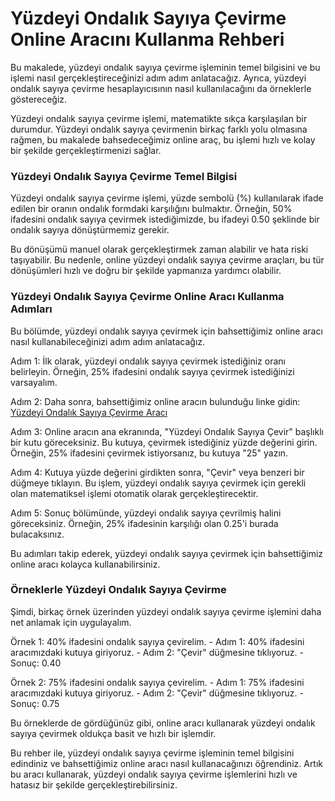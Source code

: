 Yüzdeyi Ondalık Sayıya Çevirme Online Aracını Kullanma Rehberi
==============================================================

Bu makalede, yüzdeyi ondalık sayıya çevirme işleminin temel bilgisini ve bu işlemi nasıl gerçekleştireceğinizi adım adım anlatacağız. Ayrıca, yüzdeyi ondalık sayıya çevirme hesaplayıcısının nasıl kullanılacağını da örneklerle göstereceğiz.

Yüzdeyi ondalık sayıya çevirme işlemi, matematikte sıkça karşılaşılan bir durumdur. Yüzdeyi ondalık sayıya çevirmenin birkaç farklı yolu olmasına rağmen, bu makalede bahsedeceğimiz online araç, bu işlemi hızlı ve kolay bir şekilde gerçekleştirmenizi sağlar.

### Yüzdeyi Ondalık Sayıya Çevirme Temel Bilgisi

Yüzdeyi ondalık sayıya çevirme işlemi, yüzde sembolü (%) kullanılarak ifade edilen bir oranın ondalık formdaki karşılığını bulmaktır. Örneğin, 50% ifadesini ondalık sayıya çevirmek istediğimizde, bu ifadeyi 0.50 şeklinde bir ondalık sayıya dönüştürmemiz gerekir.

Bu dönüşümü manuel olarak gerçekleştirmek zaman alabilir ve hata riski taşıyabilir. Bu nedenle, online yüzdeyi ondalık sayıya çevirme araçları, bu tür dönüşümleri hızlı ve doğru bir şekilde yapmanıza yardımcı olabilir.

### Yüzdeyi Ondalık Sayıya Çevirme Online Aracı Kullanma Adımları

Bu bölümde, yüzdeyi ondalık sayıya çevirmek için bahsettiğimiz online aracı nasıl kullanabileceğinizi adım adım anlatacağız.

Adım 1: İlk olarak, yüzdeyi ondalık sayıya çevirmek istediğiniz oranı belirleyin. Örneğin, 25% ifadesini ondalık sayıya çevirmek istediğinizi varsayalım.

Adım 2: Daha sonra, bahsettiğimiz online aracın bulunduğu linke gidin: [Yüzdeyi Ondalık Sayıya Çevirme Aracı](https://www.onlinecalculatorsfree.com/tr/convert/percent-to-decimal.html)

Adım 3: Online aracın ana ekranında, "Yüzdeyi Ondalık Sayıya Çevir" başlıklı bir kutu göreceksiniz. Bu kutuya, çevirmek istediğiniz yüzde değerini girin. Örneğin, 25% ifadesini çevirmek istiyorsanız, bu kutuya "25" yazın.

Adım 4: Kutuya yüzde değerini girdikten sonra, "Çevir" veya benzeri bir düğmeye tıklayın. Bu işlem, yüzdeyi ondalık sayıya çevirmek için gerekli olan matematiksel işlemi otomatik olarak gerçekleştirecektir.

Adım 5: Sonuç bölümünde, yüzdeyi ondalık sayıya çevrilmiş halini göreceksiniz. Örneğin, 25% ifadesinin karşılığı olan 0.25'i burada bulacaksınız.

Bu adımları takip ederek, yüzdeyi ondalık sayıya çevirmek için bahsettiğimiz online aracı kolayca kullanabilirsiniz.

### Örneklerle Yüzdeyi Ondalık Sayıya Çevirme

Şimdi, birkaç örnek üzerinden yüzdeyi ondalık sayıya çevirme işlemini daha net anlamak için uygulayalım.

Örnek 1: 40% ifadesini ondalık sayıya çevirelim. - Adım 1: 40% ifadesini aracımızdaki kutuya giriyoruz. - Adım 2: "Çevir" düğmesine tıklıyoruz. - Sonuç: 0.40

Örnek 2: 75% ifadesini ondalık sayıya çevirelim. - Adım 1: 75% ifadesini aracımızdaki kutuya giriyoruz. - Adım 2: "Çevir" düğmesine tıklıyoruz. - Sonuç: 0.75

Bu örneklerde de gördüğünüz gibi, online aracı kullanarak yüzdeyi ondalık sayıya çevirmek oldukça basit ve hızlı bir işlemdir.

Bu rehber ile, yüzdeyi ondalık sayıya çevirme işleminin temel bilgisini edindiniz ve bahsettiğimiz online aracı nasıl kullanacağınızı öğrendiniz. Artık bu aracı kullanarak, yüzdeyi ondalık sayıya çevirme işlemlerini hızlı ve hatasız bir şekilde gerçekleştirebilirsiniz.